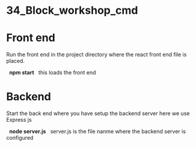 # 34_Block_workshop_cmd

# Front end 
Run the front end in the project directory where the react front end file is placed.

&nbsp; <b>npm start</b> 
&nbsp; this loads the front end 

# Backend
Start the back end where you have setup the backend server here we use Express js

&nbsp; <b>node server.js</b>
&nbsp; server.js is the file nanme where the backend server is configured
